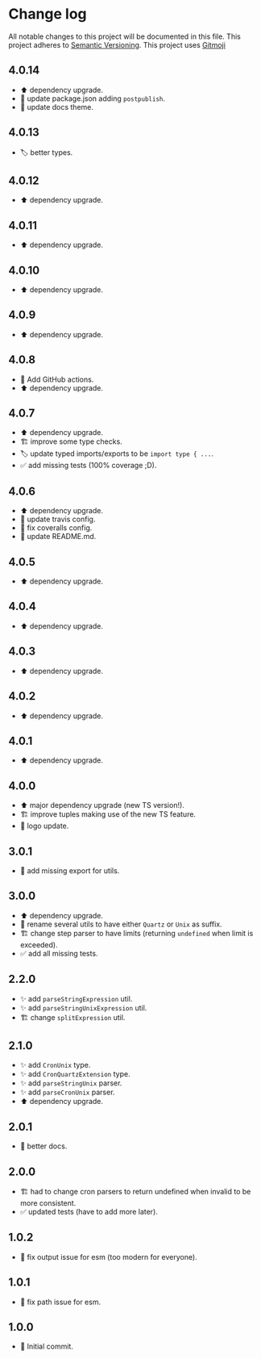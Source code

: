 # Change log
All notable changes to this project will be documented in this file.
This project adheres to [Semantic Versioning](https://semver.org/).
This project uses [Gitmoji](https://gitmoji.carloscuesta.me/)

## 4.0.14

- :arrow_up: dependency upgrade.
- :wrench: update package.json adding `postpublish`.
- :memo: update docs theme.

## 4.0.13

- :label: better types.

## 4.0.12

- :arrow_up: dependency upgrade.

## 4.0.11

- :arrow_up: dependency upgrade.

## 4.0.10

- :arrow_up: dependency upgrade.

## 4.0.9

- :arrow_up: dependency upgrade.

## 4.0.8

- :construction_worker: Add GitHub actions.
- :arrow_up: dependency upgrade.

## 4.0.7

- :arrow_up: dependency upgrade.
- :building_construction: improve some type checks.
- :label: update typed imports/exports to be `import type { ...`.
- :white_check_mark: add missing tests (100% coverage ;D).

## 4.0.6

- :arrow_up: dependency upgrade.
- :wrench: update travis config.
- :bug: fix coveralls config.
- :memo: update README.md.

## 4.0.5

- :arrow_up: dependency upgrade.

## 4.0.4

- :arrow_up: dependency upgrade.

## 4.0.3

- :arrow_up: dependency upgrade.

## 4.0.2

- :arrow_up: dependency upgrade.

## 4.0.1

- :arrow_up: dependency upgrade.

## 4.0.0

- :arrow_up: major dependency upgrade (new TS version!).
- :building_construction: improve tuples making use of the new TS feature.
- :art: logo update.

## 3.0.1

- :bug: add missing export for utils.

## 3.0.0

- :arrow_up: dependency upgrade.
- :truck: rename several utils to have either `Quartz` or `Unix` as suffix.
- :building_construction: change step parser to have limits (returning `undefined` when limit is exceeded).
- :white_check_mark: add all missing tests.

## 2.2.0

- :sparkles: add `parseStringExpression` util.
- :sparkles: add `parseStringUnixExpression` util.
- :building_construction: change `splitExpression` util.

## 2.1.0

- :sparkles: add `CronUnix` type.
- :sparkles: add `CronQuartzExtension` type.
- :sparkles: add `parseStringUnix` parser.
- :sparkles: add `parseCronUnix` parser.
- :arrow_up: dependency upgrade.

## 2.0.1

- :pencil: better docs.

## 2.0.0

- :building_construction: had to change cron parsers to return undefined when invalid to be more consistent.
- :white_check_mark: updated tests (have to add more later).

## 1.0.2

- :bug: fix output issue for esm (too modern for everyone).

## 1.0.1

- :bug: fix path issue for esm.

## 1.0.0

- :tada: Initial commit.

